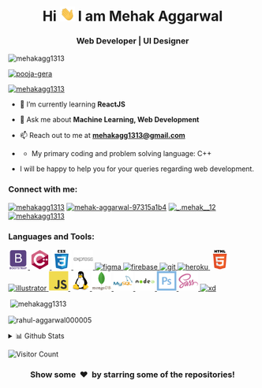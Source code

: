 <h1 align="center"> Hi <img src="https://raw.githubusercontent.com/ABSphreak/ABSphreak/master/gifs/Hi.gif" width="30px"> I am Mehak Aggarwal</h1>
<h3 align="center">Web Developer | UI Designer </h3>

<p align="left"> <img src="https://komarev.com/ghpvc/?username=mehakagg1313a&label=Profile%20views&color=0e75b6&style=flat" alt="mehakagg1313" /> </p>

<p align="left"> <a href="https://github.com/ryo-ma/github-profile-trophy"><img src="https://github-profile-trophy.vercel.app/?username=mehakagg1313" alt="pooja-gera" /></a> </p>

<p align="left"> <a href="https://twitter.com/mehakagg1313" target="blank"><img src="https://img.shields.io/twitter/follow/mehakagg1313?logo=twitter&style=for-the-badge" alt="mehakagg1313" /></a> </p>

- 🌱 I’m currently learning **ReactJS**

- 💬 Ask me about **Machine Learning, Web Development**

- 📫 Reach out to me at **mehakagg1313@gmail.com**

- * My primary coding and problem solving language: C++

- I will be happy to help you for your queries regarding web development. 


<h3 align="left">Connect with me:</h3>
<p align="left">
<a href="https://twitter.com/Mehakagg1313" target="blank"><img align="center" src="https://raw.githubusercontent.com/rahuldkjain/github-profile-readme-generator/master/src/images/icons/Social/twitter.svg" alt="mehakagg1313" height="30" width="40" /></a>
<a href="https://www.linkedin.com/in/mehak-aggarwal-97315a1b4/" target="blank"><img align="center" src="https://raw.githubusercontent.com/rahuldkjain/github-profile-readme-generator/master/src/images/icons/Social/linked-in-alt.svg" alt="mehak-aggarwal-97315a1b4" height="30" width="40" /></a>
<a href="https://www.instagram.com/_.mehak__12/" target="blank"><img align="center" src="https://raw.githubusercontent.com/rahuldkjain/github-profile-readme-generator/master/src/images/icons/Social/instagram.svg" alt="_.mehak__12" height="30" width="40" /></a>
<a href="https://leetcode.com/mehakagg1313/" target="blank"><img align="center" src="https://raw.githubusercontent.com/rahuldkjain/github-profile-readme-generator/master/src/images/icons/Social/leet-code.svg" alt="mehakagg1313" height="30" width="40" /></a>
</p>

<h3 align="left">Languages and Tools:</h3>
<p align="left"> <a href="https://getbootstrap.com" target="_blank"> <img src="https://raw.githubusercontent.com/devicons/devicon/master/icons/bootstrap/bootstrap-plain-wordmark.svg" alt="bootstrap" width="40" height="40"/> </a> <a href="https://www.w3schools.com/cpp/" target="_blank"> <img src="https://raw.githubusercontent.com/devicons/devicon/master/icons/cplusplus/cplusplus-original.svg" alt="cplusplus" width="40" height="40"/> </a> <a href="https://www.w3schools.com/css/" target="_blank"> <img src="https://raw.githubusercontent.com/devicons/devicon/master/icons/css3/css3-original-wordmark.svg" alt="css3" width="40" height="40"/> </a> <a href="https://expressjs.com" target="_blank"> <img src="https://raw.githubusercontent.com/devicons/devicon/master/icons/express/express-original-wordmark.svg" alt="express" width="40" height="40"/> </a> <a href="https://www.figma.com/" target="_blank"> <img src="https://www.vectorlogo.zone/logos/figma/figma-icon.svg" alt="figma" width="40" height="40"/> </a> <a href="https://firebase.google.com/" target="_blank"> <img src="https://www.vectorlogo.zone/logos/firebase/firebase-icon.svg" alt="firebase" width="40" height="40"/> </a> <a href="https://git-scm.com/" target="_blank"> <img src="https://www.vectorlogo.zone/logos/git-scm/git-scm-icon.svg" alt="git" width="40" height="40"/> </a> <a href="https://heroku.com" target="_blank"> <img src="https://www.vectorlogo.zone/logos/heroku/heroku-icon.svg" alt="heroku" width="40" height="40"/> </a> <a href="https://www.w3.org/html/" target="_blank"> <img src="https://raw.githubusercontent.com/devicons/devicon/master/icons/html5/html5-original-wordmark.svg" alt="html5" width="40" height="40"/> </a> <a href="https://www.adobe.com/in/products/illustrator.html" target="_blank"> <img src="https://www.vectorlogo.zone/logos/adobe_illustrator/adobe_illustrator-icon.svg" alt="illustrator" width="40" height="40"/> </a> <a href="https://developer.mozilla.org/en-US/docs/Web/JavaScript" target="_blank"> <img src="https://raw.githubusercontent.com/devicons/devicon/master/icons/javascript/javascript-original.svg" alt="javascript" width="40" height="40"/> </a> <a href="https://www.linux.org/" target="_blank"> <img src="https://raw.githubusercontent.com/devicons/devicon/master/icons/linux/linux-original.svg" alt="linux" width="40" height="40"/> </a> <a href="https://www.mongodb.com/" target="_blank"> <img src="https://raw.githubusercontent.com/devicons/devicon/master/icons/mongodb/mongodb-original-wordmark.svg" alt="mongodb" width="40" height="40"/> </a> <a href="https://www.mysql.com/" target="_blank"> <img src="https://raw.githubusercontent.com/devicons/devicon/master/icons/mysql/mysql-original-wordmark.svg" alt="mysql" width="40" height="40"/> </a> <a href="https://nodejs.org" target="_blank"> <img src="https://raw.githubusercontent.com/devicons/devicon/master/icons/nodejs/nodejs-original-wordmark.svg" alt="nodejs" width="40" height="40"/> </a> <a href="https://www.photoshop.com/en" target="_blank"> <img src="https://raw.githubusercontent.com/devicons/devicon/master/icons/photoshop/photoshop-line.svg" alt="photoshop" width="40" height="40"/> </a> <a href="https://sass-lang.com" target="_blank"> <img src="https://raw.githubusercontent.com/devicons/devicon/master/icons/sass/sass-original.svg" alt="sass" width="40" height="40"/> </a> <a href="https://www.adobe.com/products/xd.html" target="_blank"> <img src="https://cdn.worldvectorlogo.com/logos/adobe-xd.svg" alt="xd" width="40" height="40"/> </a> </p>

<p>&nbsp;<img align="center" src="https://github-readme-stats.vercel.app/api?username=mehakagg1313&show_icons=true&locale=en" alt="mehakagg1313" /></p>
<p><img align="center" src="https://github-readme-streak-stats.herokuapp.com/?user=mehakagg1313&" alt="rahul-aggarwal000005" /></p>
<details>
<summary>📊 Github Stats</summary>

<p align="center"> <img src="https://github-readme-stats.vercel.app/api?username=mehakagg1313&show_icons=true&theme=gotham" alt="mehakagg1313 | Stats" />

</details>


![Visitor Count](https://profile-counter.glitch.me/{mehakagg1313}/count.svg)

[twitter]: https://twitter.com/Mehakagg1313
[gmail]: mehakagg1313@gmail.com
[linkedin]: https://www.linkedin.com/in/mehak-aggarwal-97315a1b4/
[Instagram]: https://www.instagram.com/_.mehak__12/

<h3 align="center">Show some &nbsp;❤️&nbsp; by starring some of the repositories!</h3>